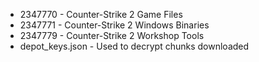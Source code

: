 - 2347770 - Counter-Strike 2 Game Files
- 2347771 - Counter-Strike 2 Windows Binaries
- 2347779 - Counter-Strike 2 Workshop Tools
- depot_keys.json - Used to decrypt chunks downloaded
